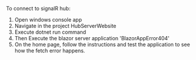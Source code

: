 To connect to signalR hub:
1. Open windows console app
2. Navigate in the project HubServerWebsite
3. Execute dotnet run command
4. Then Execute the blazor server application 'BlazorAppError404'
5. On the home page, follow the instructions and test the application to see how the fetch error happens.
